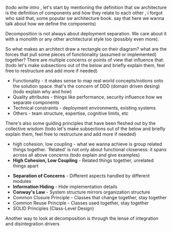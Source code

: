 (todo write intro , let's start by mentioning the definition that sw architecture is the definition of components and how they relate to each other , i forgot who said that, some popular sw architecture book. say that here we wanna talk about how we define the components)

Decomposition is not always about deployment separation. We care about it with a monolith or any other architectural style too (possibly even more).

So what makes an architect draw a rectangle on their diagram? what are the forces that pull some pieces of functionality (assumed or implemented) together? There are multiple concerns or points of view that influence that: (todo let's make subsections out of the below and briefly explain them, feel free to restructure and add more if needed)
* Functionality - it makes sense to map real world concepts/notions onto the solution space. that's the concern of DDD (domain driven desing) (todo explain why and how)
* Quality attributes - things like performance, security influence how we separate components
* Technical constraints - deployment environments, existing systems
* Others - team structure, expertise, cognitive limits, etc

There's also some guiding principles that have been fleshed out by the collective wisdom (todo let's make subsections out of the below and briefly explain them, feel free to restructure and add more if needed)
* high cohesion, low coupling - what we wanna achieve is group related things together. 'Related' is not only about functional closeness: it spans across all above concerns (todo explain and give examples)
* **High Cohesion, Low Coupling** - Related things together, unrelated things apart
- **Separation of Concerns** - Different aspects handled by different modules
- **Information Hiding** - Hide implementation details
- **Conway's Law** - System structure mirrors organization structure
- Common Closure Principle - Classes that change together, stay together
- Common Reuse Principle - Classes used together, stay together
- SOLID Principles (Class-Level Design)


Another way to look at decomposition is through the lense of integration and disintegration drivers